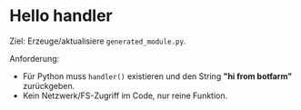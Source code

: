 # Hello handler

Ziel: Erzeuge/aktualisiere `generated_module.py`.

Anforderung:
- Für Python muss `handler()` existieren und den String **"hi from botfarm"** zurückgeben.
- Kein Netzwerk/FS-Zugriff im Code, nur reine Funktion.
